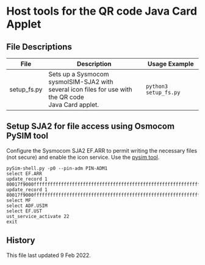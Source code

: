 # Host tools for the QR code Java Card Applet

## File Descriptions

| File  | Description | Usage Example |
| -------------     |-------------|-------------|
| setup_fs.py          | Sets up a Sysmocom sysmoISIM-SJA2 with<br>several icon files for use with the QR code<br>Java Card applet.     | `python3 setup_fs.py` |


## Setup SJA2 for file access using Osmocom PySIM tool

Configure the Sysmocom SJA2 EF.ARR to permit writing the necessary files (not secure) and enable the icon service. Use the [pysim tool](https://github.com/osmocom/pysim).

```
pySim-shell.py -p0 --pin-adm PIN-ADM1
select EF.ARR
update_record 1 80017f9000ffffffffffffffffffffffffffffffffffffffffffffffffffffffffffffffffffffffffffffffffffffffffffffffffffffffffffffffffffffffffffffffffffffffffffffffffffffffffffffffffffffffffffffffffffffffffffffffffffffffffffffffffff
update_record 1 80017f9000ffffffffffffffffffffffffffffffffffffffffffffffffffffffffffffffffffffffffffffffffffffffffffffffffffffffffffffffffffffffffffffffffffffffffffffffffffffffffffffffffffffffffffffffffffffffffffffffffffffffffffffffffff
select MF
select ADF.USIM
select EF.UST
ust_service_activate 22
exit
```

## History

This file last updated 9 Feb 2022.